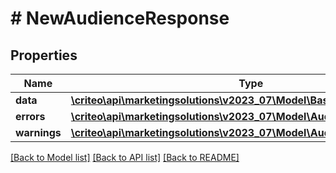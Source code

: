 # # NewAudienceResponse

## Properties

Name | Type | Description | Notes
------------ | ------------- | ------------- | -------------
**data** | [**\criteo\api\marketingsolutions\v2023_07\Model\BasicAudienceDefinition**](BasicAudienceDefinition.md) |  |
**errors** | [**\criteo\api\marketingsolutions\v2023_07\Model\AudienceError[]**](AudienceError.md) |  |
**warnings** | [**\criteo\api\marketingsolutions\v2023_07\Model\AudienceWarning[]**](AudienceWarning.md) |  |

[[Back to Model list]](../../README.md#models) [[Back to API list]](../../README.md#endpoints) [[Back to README]](../../README.md)
